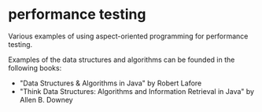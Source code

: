 # performance testing
Various examples of using aspect-oriented programming for performance testing.

Examples of the data structures and algorithms can be founded in the following books: 

- "Data Structures & Algorithms in Java" by Robert Lafore
- "Think Data Structures: Algorithms and Information Retrieval in Java" by Allen B. Downey
